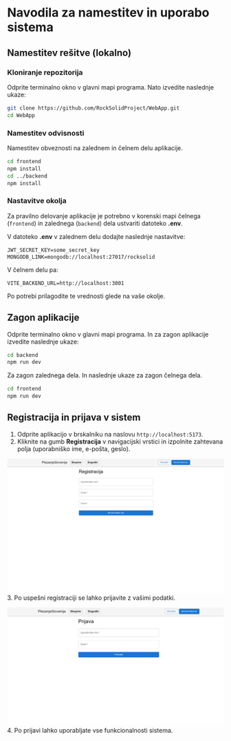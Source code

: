 # Navodila za namestitev in uporabo sistema
## Namestitev rešitve (lokalno)
### Kloniranje repozitorija
Odprite terminalno okno v glavni mapi programa. Nato izvedite naslednje ukaze:
```bash
git clone https://github.com/RockSolidProject/WebApp.git
cd WebApp
```
### Namestitev odvisnosti
Namestitev obveznosti na zalednem in čelnem delu aplikacije.
```bash
cd frontend
npm install
cd ../backend
npm install
```
### Nastavitve okolja
Za pravilno delovanje aplikacije je potrebno v korenski mapi čelnega (`frontend`) in zalednega (`backend`) dela ustvariti datoteko **.env**.

V datoteko **.env** v zalednem delu dodajte naslednje nastavitve:
```
JWT_SECRET_KEY=some_secret_key
MONGODB_LINK=mongodb://localhost:27017/rocksolid
```
V čelnem delu pa:
```
VITE_BACKEND_URL=http://localhost:3001
```
Po potrebi prilagodite te vrednosti glede na vaše okolje.

## Zagon aplikacije
Odprite terminalno okno v glavni mapi programa. In za zagon aplikacije izvedite naslednje ukaze:
```bash
cd backend
npm run dev
```
Za zagon zalednega dela.
In naslednje ukaze za zagon čelnega dela.
```bash
cd frontend
npm run dev
```
## Registracija in prijava v sistem
1. Odprite aplikacijo v brskalniku na naslovu `http://localhost:5173`.
2. Kliknite na gumb **Registracija** v navigacijski vrstici in izpolnite zahtevana polja (uporabniško ime, e\-pošta, geslo).

![slika-registracija](./pictures/registracija.png)
3. Po uspešni registraciji se lahko prijavite z vašimi podatki.

![slika-prijava](./pictures/prijava.png)
4. Po prijavi lahko uporabljate vse funkcionalnosti sistema.